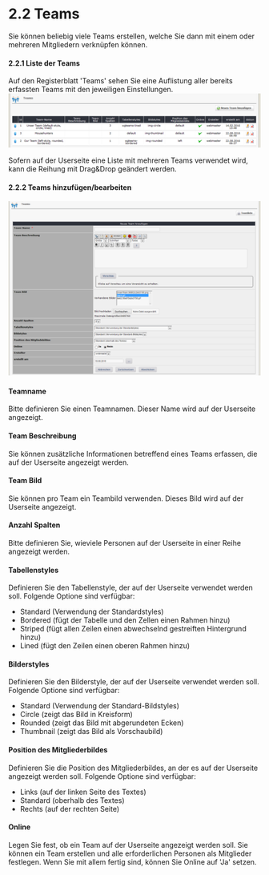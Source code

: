 # 2.2 Teams

Sie können beliebig viele Teams erstellen, welche Sie dann mit einem oder mehreren Mitgliedern verknüpfen können.

#### 2.2.1 Liste der Teams
Auf den Registerblatt 'Teams' sehen Sie eine Auflistung aller bereits erfassten Teams mit den jeweiligen Einstellungen.
![](../assets/2admin_teams_list.png)

Sofern auf der Userseite eine Liste mit mehreren Teams verwendet wird, kann die Reihung mit Drag&Drop geändert werden.

#### 2.2.2 Teams hinzufügen/bearbeiten
![](../assets/2admin_teams_add.png)

#### Teamname
Bitte definieren Sie einen Teamnamen. Dieser Name wird auf der Userseite angezeigt.

#### Team Beschreibung
Sie können zusätzliche Informationen betreffend eines Teams erfassen, die auf der Userseite angezeigt werden.

#### Team Bild
Sie können pro Team ein Teambild verwenden. Dieses Bild wird auf der Userseite angezeigt.

#### Anzahl Spalten
Bitte definieren Sie, wieviele Personen auf der Userseite in einer Reihe angezeigt werden.

#### Tabellenstyles
Definieren Sie den Tabellenstyle, der auf der Userseite verwendet werden soll.
Folgende Optione sind verfügbar:
* Standard (Verwendung der Standardstyles)
* Bordered (fügt der Tabelle und den Zellen einen Rahmen hinzu)
* Striped (fügt allen Zeilen einen abwechselnd gestreiften Hintergrund hinzu)
* Lined (fügt den Zeilen einen oberen Rahmen hinzu)

#### Bilderstyles
Definieren Sie den Bilderstyle, der auf der Userseite verwendet werden soll.
Folgende Optione sind verfügbar:
* Standard (Verwendung der Standard-Bildstyles)
* Circle (zeigt das Bild in Kreisform)
* Rounded (zeigt das Bild mit abgerundeten Ecken)
* Thumbnail (zeigt das Bild als Vorschaubild)

#### Position des Mitgliederbildes
Definieren Sie die Position des Mitgliederbildes, an der es auf der Userseite angezeigt werden soll.
Folgende Optione sind verfügbar:
* Links (auf der linken Seite des Textes)
* Standard (oberhalb des Textes)
* Rechts (auf der rechten Seite)

#### Online
Legen Sie fest, ob ein Team auf der Userseite angezeigt werden soll.
Sie können ein Team erstellen und alle erforderlichen Personen als Mitglieder festlegen. Wenn Sie mit allem fertig sind, können Sie Online auf 'Ja' setzen.
